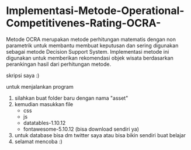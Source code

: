 # Implementasi-Metode-Operational-Competitivenes-Rating-OCRA-
Metode OCRA merupakan metode perhitungan matematis dengan non parametrik untuk membantu membuat keputusan
dan sering digunakan sebagai metode Decision Support System. Implementasi metode ini digunakan untuk memberikan rekomendasi objek wisata
berdasarkan perankingan hasil dari perhitungan metode.

skripsi saya :)

untuk menjalankan program
1. silahkan buat folder baru dengan nama "asset"
2. kemudian masukkan file
   - css
   - js
   - datatables-1.10.12
   - fontawesome-5.10.12 (bisa download sendiri ya)
3. untuk database bisa dm twitter saya atau bisa bikin sendiri buat belajar
4. selamat mencoba :)
